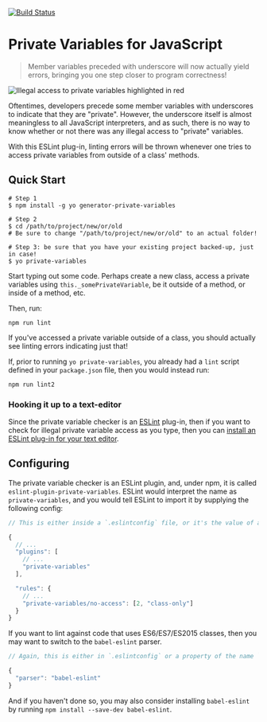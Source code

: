 [![Build Status](https://travis-ci.org/shovon/generator-private-variables.svg)](https://travis-ci.org/shovon/generator-private-variables)

# Private Variables for JavaScript

> Member variables preceded with underscore will now actually yield errors, bringing you one step closer to program correctness!

![Illegal access to private variables highlighted in red](https://raw.githubusercontent.com/shovon/javascript-private-variables/b76962396e6f3a418298e6f3e319f94527980b45/assets/example1.png)

Oftentimes, developers precede some member variables with underscores to indicate that they are "private". However, the underscore itself is almost meaningless to all JavaScript interpreters, and as such, there is no way to know whether or not there was any illegal access to "private" variables.

With this ESLint plug-in, linting errors will be thrown whenever one tries to access private variables from outside of a class' methods.

## Quick Start

```shell
# Step 1
$ npm install -g yo generator-private-variables

# Step 2
$ cd /path/to/project/new/or/old
# Be sure to change "/path/to/project/new/or/old" to an actual folder!

# Step 3: be sure that you have your existing project backed-up, just in case!
$ yo private-variables
```

Start typing out some code. Perhaps create a new class, access a private variables using `this._somePrivateVariable`, be it outside of a method, or inside of a method, etc.

Then, run:

```
npm run lint
```

If you've accessed a private variable outside of a class, you should actually see linting errors indicating just that!

If, prior to running `yo private-variables`, you already had a `lint` script defined in your `package.json` file, then you would instead run:

```
npm run lint2
```

### Hooking it up to a text-editor

Since the private variable checker is an [ESLint](http://eslint.org/) plug-in, then if you want to check for illegal private variable access as you type, then you can [install an ESLint plug-in for your text editor](http://eslint.org/docs/user-guide/integrations.html).

## Configuring

The private variable checker is an ESLint plugin, and, under npm, it is called `eslint-plugin-private-variables`. ESLint would interpret the name as `private-variables`, and you would tell ESLint to import it by supplying the following config:

```javascript
// This is either inside a `.eslintconfig` file, or it's the value of a property by the name `"eslintConfig"` inside a `package.json` file.

{
  // ...
  "plugins": [
    // ...
    "private-variables"
  ],

  "rules": {
    // ...
    "private-variables/no-access": [2, "class-only"]
  }
}
```

If you want to lint against code that uses ES6/ES7/ES2015 classes, then you may want to switch to the `babel-eslint` parser.

```javascript
// Again, this is either in `.eslintconfig` or a property of the name `"eslintConfig"` inside a `package.json` file.

{
  "parser": "babel-eslint"
}
```

And if you haven't done so, you may also consider installing `babel-eslint` by running `npm install --save-dev babel-eslint`.